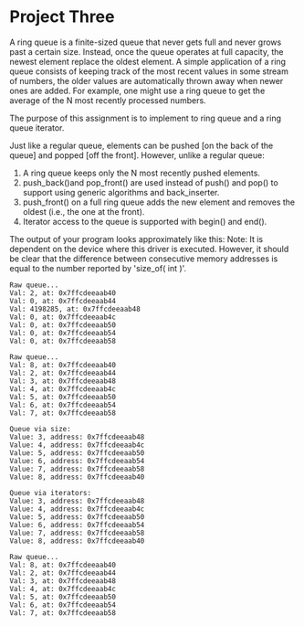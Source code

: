 # Project Three

A ring queue is a finite-sized queue that never gets full and never grows past a certain size. 
Instead, once the queue operates at full capacity, the newest element replace the oldest element. A simple application of a ring queue 
consists of keeping track of the most recent values in some stream of numbers, the older values are automatically thrown away when 
newer ones are added. For example, one might use a ring queue to get the average of the N most recently processed numbers.

The purpose of this assignment is to implement to ring queue and a ring queue iterator. 

Just like a regular queue, elements can be pushed [on the back of the queue] and popped [off the front]. However, unlike a regular queue:
1. A ring queue keeps only the N most recently pushed elements.
2. push_back()and pop_front() are used instead of push() and pop() to support using generic algorithms and back_inserter.
3. push_front() on a full ring queue adds the new element and removes the oldest (i.e., the one at the front).
4. Iterator access to the queue is supported with begin() and end().

The output of your program looks approximately like this:
Note: It is dependent on the device where this driver is executed. However, it should be clear that the difference between consecutive memory addresses is equal to the number reported by 'size_of( int )'.

```
Raw queue...
Val: 2, at: 0x7ffcdeeaab40
Val: 0, at: 0x7ffcdeeaab44
Val: 4198285, at: 0x7ffcdeeaab48
Val: 0, at: 0x7ffcdeeaab4c
Val: 0, at: 0x7ffcdeeaab50
Val: 0, at: 0x7ffcdeeaab54
Val: 0, at: 0x7ffcdeeaab58

Raw queue...
Val: 8, at: 0x7ffcdeeaab40
Val: 2, at: 0x7ffcdeeaab44
Val: 3, at: 0x7ffcdeeaab48
Val: 4, at: 0x7ffcdeeaab4c
Val: 5, at: 0x7ffcdeeaab50
Val: 6, at: 0x7ffcdeeaab54
Val: 7, at: 0x7ffcdeeaab58

Queue via size: 
Value: 3, address: 0x7ffcdeeaab48
Value: 4, address: 0x7ffcdeeaab4c
Value: 5, address: 0x7ffcdeeaab50
Value: 6, address: 0x7ffcdeeaab54
Value: 7, address: 0x7ffcdeeaab58
Value: 8, address: 0x7ffcdeeaab40

Queue via iterators: 
Value: 3, address: 0x7ffcdeeaab48
Value: 4, address: 0x7ffcdeeaab4c
Value: 5, address: 0x7ffcdeeaab50
Value: 6, address: 0x7ffcdeeaab54
Value: 7, address: 0x7ffcdeeaab58
Value: 8, address: 0x7ffcdeeaab40

Raw queue...
Val: 8, at: 0x7ffcdeeaab40
Val: 2, at: 0x7ffcdeeaab44
Val: 3, at: 0x7ffcdeeaab48
Val: 4, at: 0x7ffcdeeaab4c
Val: 5, at: 0x7ffcdeeaab50
Val: 6, at: 0x7ffcdeeaab54
Val: 7, at: 0x7ffcdeeaab58
```
